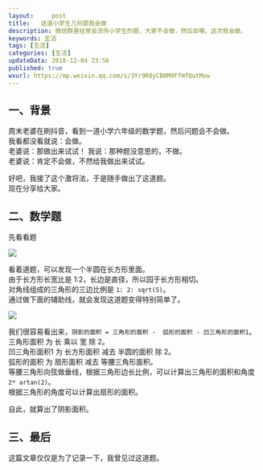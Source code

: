 ```yaml
---   
layout:     post  
title:   这道小学生几何题我会做 
description: 微信群里经常会流传小学生的题，大家不会做，然后自嘲。这次我会做。 
keywords: 生活
tags: [生活]  
categories: [生活]  
updateData: 2018-12-04 23:56  
published: true   
wxurl: https://mp.weixin.qq.com/s/3Yr9R8yCB0M9FfHfQutMow  
---  
```


 


## 一、背景

周末老婆在刷抖音，看到一道小学六年级的数学题，然后问题会不会做。  
我看都没看就说：会做。  
老婆说：那做出来试试！
我说：那种题没意思的，不做。  
老婆说：肯定不会做，不然给我做出来试试。  


好吧，我接了这个激将法，于是随手做出了这道题。  
现在分享给大家。  


## 二、数学题

先看看题  

![](http://res.tiankonguse.com/images/2018/12/20181204224235.jpg)


看着道题，可以发现一个半圆在长方形里面。  
由于长方形长宽比是 1:2，长边是直径，所以园于长方形相切。  
对角线组成的三角形的三边比例是 `1: 2: sqrt(5)`。  
通过做下面的辅助线，就会发现这道题变得特别简单了。  


![](http://res.tiankonguse.com/images/2018/12/20181204231845.png)


我们很容易看出来，`阴影的面积 = 三角形的面积 -  弧形的面积 - 凹三角形的面积1`。  
三角形面积 为 长 乘以 宽 除 2。  
凹三角形面积1 为 长方形面积 减去 半圆的面积 除 2。  
弧形的面积 为 扇形面积 减去 等腰三角形面积。  
等腰三角形向弦做垂线，根据三角形边长比例，可以计算出三角形的面积和角度`2* artan(2)`。  
根据三角形的角度可以计算出扇形的面积。  


自此，就算出了阴影面积。  


## 三、最后  


这篇文章仅仅是为了记录一下，我曾见过这道题。  




